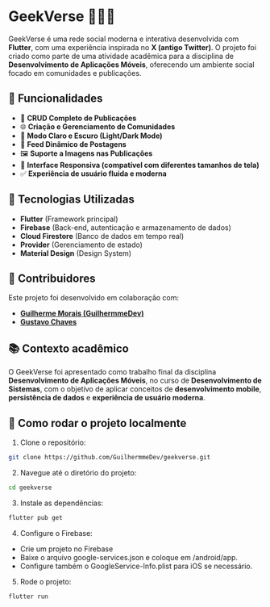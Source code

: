 # GeekVerse 🧑‍💻✨

GeekVerse é uma rede social moderna e interativa desenvolvida com **Flutter**, com uma experiência inspirada no **X (antigo Twitter)**. O projeto foi criado como parte de uma atividade acadêmica para a disciplina de **Desenvolvimento de Aplicações Móveis**, oferecendo um ambiente social focado em comunidades e publicações.

## 📱 Funcionalidades

- 📌 **CRUD Completo de Publicações**
- 🌐 **Criação e Gerenciamento de Comunidades**
- 🎨 **Modo Claro e Escuro (Light/Dark Mode)**
- 💬 **Feed Dinâmico de Postagens**
- 🖼️ **Suporte a Imagens nas Publicações**
- 🔄 **Interface Responsiva (compatível com diferentes tamanhos de tela)**
- ✅ **Experiência de usuário fluida e moderna**

## 🎯 Tecnologias Utilizadas

- **Flutter** (Framework principal)
- **Firebase** (Back-end, autenticação e armazenamento de dados)
- **Cloud Firestore** (Banco de dados em tempo real)
- **Provider** (Gerenciamento de estado)
- **Material Design** (Design System)

## 👥 Contribuidores

Este projeto foi desenvolvido em colaboração com:

- **[Guilherme Morais (GuilhermmeDev)](https://github.com/GuilhermmeDev)**
- **[Gustavo Chaves](https://github.com/Gustavo7327)**

## 📚 Contexto acadêmico

O GeekVerse foi apresentado como trabalho final da disciplina **Desenvolvimento de Aplicações Móveis**, no curso de **Desenvolvimento de Sistemas**, com o objetivo de aplicar conceitos de **desenvolvimento mobile**, **persistência de dados** e **experiência de usuário moderna**.

## 🚀 Como rodar o projeto localmente

1. Clone o repositório:

```bash
git clone https://github.com/GuilhermmeDev/geekverse.git
```

2. Navegue até o diretório do projeto:
```bash
cd geekverse
```

3. Instale as dependências:
```bash
flutter pub get
```

4. Configure o Firebase:
- Crie um projeto no Firebase
- Baixe o arquivo google-services.json e coloque em /android/app.
- Configure também o GoogleService-Info.plist para iOS se necessário.

5. Rode o projeto:
```bash
flutter run
```
